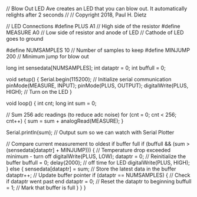 // Blow Out LED Ave creates an LED that you can blow out. It automatically relights after 2 seconds
//
// Copyright 2018, Paul H. Dietz

// LED Connections
#define PLUS A1               // High side of the resistor
#define MEASURE A0            // Low side of resistor and anode of LED
// Cathode of LED goes to ground

#define NUMSAMPLES 10         // Number of samples to keep
#define MINJUMP 200           // Minimum jump for blow out

long int sensedata[NUMSAMPLES];
int dataptr = 0;
int buffull = 0;

void setup() {
  Serial.begin(115200);                     // Initialize serial communication
  pinMode(MEASURE, INPUT);
  pinMode(PLUS, OUTPUT);
  digitalWrite(PLUS, HIGH);                 // Turn on the LED
}

void loop() {
  int cnt;
  long int sum = 0;

  // Sum 256 adc readings (to reduce adc noise)
  for (cnt = 0; cnt < 256; cnt++) {
    sum = sum + analogRead(MEASURE);
  }
  
  Serial.println(sum);                      // Output sum so we can watch with Serial Plotter

  // Compare current measurement to oldest if buffer full
  if (buffull && (sum > (sensedata[dataptr] + MINJUMP))) {
    // Temperature drop exceeded minimum - turn off
    digitalWrite(PLUS, LOW);
    dataptr = 0;                            // Reinitialize the buffer
    buffull = 0;
    delay(2000);                            // off time for LED
    digitalWrite(PLUS, HIGH);
  }
  else {
    sensedata[dataptr] = sum;               // Store the latest data in the buffer
    dataptr++;                              // Update buffer pointer
    if (dataptr == NUMSAMPLES) {            // Check if dataptr went past end
      dataptr = 0;                          // Reset the dataptr to beginning
      buffull = 1;                          // Mark that buffer is full
    }
  }
}

